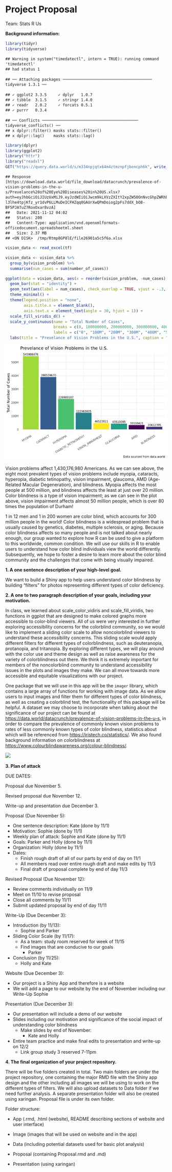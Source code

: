Project Proposal
================
Team: Stats R Us

**Background information:**

``` r
library(tidyr)
library(tidyverse)
```

    ## Warning in system("timedatectl", intern = TRUE): running command 'timedatectl'
    ## had status 1

    ## ── Attaching packages ─────────────────────────────────────── tidyverse 1.3.1 ──

    ## ✓ ggplot2 3.3.5     ✓ dplyr   1.0.7
    ## ✓ tibble  3.1.5     ✓ stringr 1.4.0
    ## ✓ readr   2.0.2     ✓ forcats 0.5.1
    ## ✓ purrr   0.3.4

    ## ── Conflicts ────────────────────────────────────────── tidyverse_conflicts() ──
    ## x dplyr::filter() masks stats::filter()
    ## x dplyr::lag()    masks stats::lag()

``` r
library(dplyr)
library(ggplot2)
library("httr")
library("readxl")
GET("https://query.data.world/s/m334npjqtx64m4ztmznpfjbencph6k", write_disk(tf <- tempfile(fileext = ".xlsx")))
```

    ## Response [https://download.data.world/file_download/datacrunch/prevalence-of-vision-problems-in-the-u-s/Prevelance%20of%20Eye%20Diseases%20in%20US.xlsx?auth=eyJhbGciOiJIUzUxMiJ9.eyJzdWIiOiJwcm9kLXVzZXItY2xpZW50OnNvcGhpZWRhbGxkb3JmIiwiaXNzIjoiYWdlbnQ6c29waGllZGFsbGRvcmY6Ojg2OWFjYzY4LTYxZjYtNGE1Yy1iNzdiLTBlMTIwMzIzNzkyNCIsImlhdCI6MTYzNjY4MDcwMSwicm9sZSI6WyJ1c2VyIiwidXNlcl9hcGlfYWRtaW4iLCJ1c2VyX2FwaV9lbnRlcnByaXNlX2FkbWluIiwidXNlcl9hcGlfcmVhZCIsInVzZXJfYXBpX3dyaXRlIl0sImdlbmVyYWwtcHVycG9zZSI6ZmFsc2UsInVybCI6ImE5MjAxMGY3MzJjNzQyZWE2M2UwNWZmM2VhMjEzNGEwNzU4ZmI2ZDAifQ.YEB-l3lhe4tpjKfz_yr1dvP6LLMuDeICFHZqq0GAUrXwQPmDoiog2pFs7ddX_bO8-BF5PJATuZ7RoxOxar8vzA]
    ##   Date: 2021-11-12 04:02
    ##   Status: 200
    ##   Content-Type: application/vnd.openxmlformats-officedocument.spreadsheetml.sheet
    ##   Size: 2.37 MB
    ## <ON DISK>  /tmp/Rtmp8GP8lE/file26901a5c5f6a.xlsx

``` r
vision_data <- read_excel(tf)
```

``` r
vision_data <- vision_data %>%
  group_by(vision_problem) %>%
  summarise(num_cases = sum(number_of_cases))
```

``` r
ggplot(data = vision_data, aes(x = reorder(vision_problem, -num_cases), y = num_cases, fill = vision_problem)) +
  geom_bar(stat = "identity") +
  geom_text(aes(label = num_cases), check_overlap = TRUE, vjust = -.3, size = 3) +
  theme_minimal() +
  theme(legend.position = "none",
        axis.title.x = element_blank(),
        axis.text.x = element_text(angle = 30, hjust = 1)) +
  scale_fill_viridis_d() +
  scale_y_continuous(name = "Total Number of Cases",
                     breaks = c(0, 100000000, 200000000, 300000000, 400000000, 500000000, 600000000),
                     labels = c("0", "100M", "200M", "300M", "400M", "500M", "600M")) +
  labs(title = "Prevelance of Vision Problems in the U.S.", caption = "Data sourced from data.world")
```

![](Proposal_files/figure-gfm/background-plots-1.png)<!-- -->

Vision problems affect 1,430,176,980 Americans. As we can see above, the
eight most prevalent types of vision problems include myopia, cataracts,
hyperopia, diabetic tetinopathy, vision impairment, glaucoma, AMD
(Age-Related Macular Degeneration), and blindness. Myopia affects the
most people at 500 million, and blindness affects the least at just over
20 million. Color blindness is a type of vision impairment; as we can
see in the plot above, vision impairment affects almost 50 million
people, which is over 80 times the population of Durham!

1 in 12 men and 1 in 200 women are color blind, which accounts for 300
million people in the world! Color blindness is a widespread problem
that is usually caused by genetics, diabetes, multiple sclerosis, or
aging. Because color blindness affects so many people and is not talked
about nearly enough, our group wanted to explore how R can be used to
give a platform to this worldwide, common condition. We will use our
skills in R to enable users to understand how color blind individuals
view the world differently. Subsequently, we hope to foster a desire to
learn more about the color blind community and the challenges that come
with being visually impaired.

**1. A one sentence description of your high-level goal.**

We want to build a Shiny app to help users understand color blindness by
building “filters” for photos representing different types of color
deficiency.

**2. A one to two paragraph description of your goals, including your
motivation.**

In class, we learned about scale\_color\_vidiris and
scale\_fill\_viridis, two functions in ggplot that are designed to make
colored graphs more accessible to color-blind viewers. All of us were
very interested in further exploring accessibility concerns for the
colorblind community, so we would like to implement a sliding color
scale to allow noncolorblind viewers to understand these accessibility
concerns. This sliding scale would apply different filters for different
types of colorblindness, such as deuteranopia, protanopia, and
tritanopia. By exploring different types, we will play around with the
color use and theme design as well as raise awareness for the variety of
colorblindness out there. We think it is extremely important for members
of the noncolorblind community to understand accessibility issues in the
plots and images they make. We can all move towards more accessible and
equitable visualizations with our project.

One package that we will use in this app will be the `imager` library,
which contains a large array of functions for working with image data.
As we allow users to input images and filter them for different types of
color blindness, as well as creating a colorblind test, the
functionality of this package will be helpful. A dataset we may choose
to incorporate when talking about the significance of our project can be
found at
<https://data.world/datacrunch/prevalence-of-vision-problems-in-the-u-s>,
in order to compare the prevalence of commonly known vision problems to
rates of less commonly known types of color blindness, statistics about
which will be referenced from <https://iristech.co/statistics/>. We also
found background information on colorblindness at
<https://www.colourblindawareness.org/colour-blindness/>.

![](/home/guest/Project%202/project-2-stats_r_us/Image/Color-blind-grid.jpeg)

**3. Plan of attack**

DUE DATES:

Proposal due November 5.

Revised proposal due November 12.

Write-up and presentation due December 3.

Proposal (Due November 5):

-   One sentence description: Kate (done by 11/1)
-   Motivation: Sophie (done by 11/1)
-   Weekly plan of attack: Sophie and Kate (done by 11/1)
-   Goals: Parker and Holly (done by 11/1)
-   Organization: Holly (done by 11/1)
-   Dates:
    -   Finish rough draft of all of our parts by end of day on 11/1
    -   All members read over entire rough draft and make edits by 11/3
    -   Final draft of proposal complete by end of day 11/3

Revised Proposal (Due November 12):

-   Review comments individually on 11/9
-   Meet on 11/10 to revise proposal
-   Close all comments by 11/11
-   Submit updated proposal by end of day 11/11

Write-Up (Due December 3):

-   Introduction (by 11/13):
    -   Sophie and Parker
-   Sliding Color Scale (by 11/17):
    -   As a team: study room reserved for week of 11/15
    -   Find images that are conducive to our goals
        -   Parker
-   Conclusion (by 11/25):
    -   Holly and Kate

Website (Due December 3):

-   Our project is a Shiny App and therefore is a website
-   We will add a page to our website by the end of November including
    our Write-Up Sophie

Presentation (Due December 3):

-   Our presentation will include a demo of our website
-   Slides including our motivation and significance of the social
    impact of understanding color blindness
    -   Make slides by end of November:
        -   Kate and Holly
-   Entire team practice and make final edits to presentation and
    write-up on 12/2
    -   Link group study 3 reserved 7-11pm

**4. The final organization of your project repository.**

There will be five folders created in total. Two main folders are under
the project repository, one containing the major RMD file with the Shiny
app design and the other including all images we will be using to work
on the different types of filters. We will also upload datasets to Data
folder if we need further analysis. A separate presentation folder will
also be created using xaringan. Proposal file is under its own folder.

Folder structure:

-   App (.rmd, .html (website), README describing sections of website
    and user interface)

-   Image (images that will be used on website and in the app)

-   Data (including potential datasets used for basic plot analysis)

-   Proposal (containing Proposal.rmd and .md)

-   Presentation (using xaringan)
